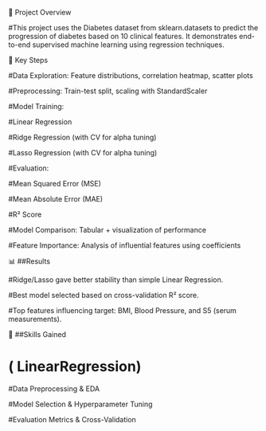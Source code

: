 📌 Project Overview

#This project uses the Diabetes dataset from sklearn.datasets to predict the progression of diabetes based on 10 clinical features. It demonstrates end-to-end supervised machine learning using regression techniques.

🔎 Key Steps

#Data Exploration: Feature distributions, correlation heatmap, scatter plots

#Preprocessing: Train-test split, scaling with StandardScaler

#Model Training:

#Linear Regression

#Ridge Regression (with CV for alpha tuning)

#Lasso Regression (with CV for alpha tuning)

#Evaluation:

#Mean Squared Error (MSE)

#Mean Absolute Error (MAE)

#R² Score

#Model Comparison: Tabular + visualization of performance

#Feature Importance: Analysis of influential features using coefficients

📊 ##Results

#Ridge/Lasso gave better stability than simple Linear Regression.

#Best model selected based on cross-validation R² score.

#Top features influencing target: BMI, Blood Pressure, and S5 (serum measurements).

🚀 ##Skills Gained

# ( LinearRegression)

#Data Preprocessing & EDA

#Model Selection & Hyperparameter Tuning

#Evaluation Metrics & Cross-Validation
